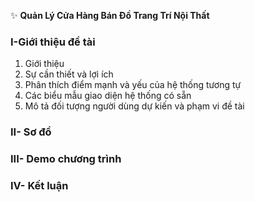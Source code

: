 :sparkles: **Quản Lý Cửa Hàng Bán Đồ Trang Trí Nội Thất**
### I-Giới thiệu đề tài
  1. Giới thiệu
  2. Sự cần thiết và lợi ích
  3. Phân thích điểm mạnh và yếu của hệ thống tương tự
  4. Các biểu mẫu giao diện hệ thống có sẵn
  5. Mô tả đối tượng người dùng dự kiến và phạm vi đề tài
### II- Sơ đồ
### III- Demo chương trình
### IV- Kết luận
